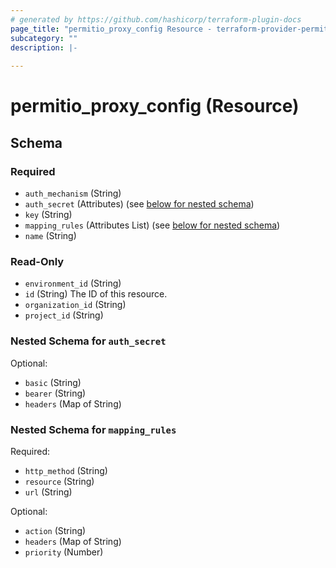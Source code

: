 ```yaml
---
# generated by https://github.com/hashicorp/terraform-plugin-docs
page_title: "permitio_proxy_config Resource - terraform-provider-permit-io"
subcategory: ""
description: |-
  
---
```


# permitio_proxy_config (Resource)





<!-- schema generated by tfplugindocs -->
## Schema

### Required

- `auth_mechanism` (String)
- `auth_secret` (Attributes) (see [below for nested schema](#nestedatt--auth_secret))
- `key` (String)
- `mapping_rules` (Attributes List) (see [below for nested schema](#nestedatt--mapping_rules))
- `name` (String)

### Read-Only

- `environment_id` (String)
- `id` (String) The ID of this resource.
- `organization_id` (String)
- `project_id` (String)

<a id="nestedatt--auth_secret"></a>
### Nested Schema for `auth_secret`

Optional:

- `basic` (String)
- `bearer` (String)
- `headers` (Map of String)


<a id="nestedatt--mapping_rules"></a>
### Nested Schema for `mapping_rules`

Required:

- `http_method` (String)
- `resource` (String)
- `url` (String)

Optional:

- `action` (String)
- `headers` (Map of String)
- `priority` (Number)
